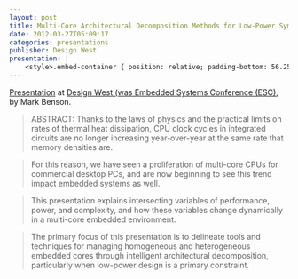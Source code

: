 ```yaml
---
layout: post
title: Multi-Core Architectural Decomposition Methods for Low-Power Symmetric and Asymmetric Multi-Processing
date: 2012-03-27T05:09:17
categories: presentations 
publisher: Design West
presentation: |
    <style>.embed-container { position: relative; padding-bottom: 56.25%; height: 0; overflow: hidden; max-width: 100%; } .embed-container iframe, .embed-container object, .embed-container embed { position: absolute; top: 0; left: 0; width: 100%; height: 100%; }</style><div class='embed-container'><iframe src='//www.slideshare.net/slideshow/embed_code/key/bDYyS2qCVGKO9D' width='595' height='485' frameborder='0' marginwidth='0' marginheight='0' scrolling='no' style='border:1px solid #CCC; border-width:1px; margin-bottom:5px; max-width: 100%;' allowfullscreen> </iframe> <div style='margin-bottom:5px'> <strong> <a href='//www.slideshare.net/MarkBenson5/multicore-architectural-decomposition-methods-for-lowpower-symmetric-and-asymmetric-multiprocessing' title='Multi-Core Architectural Decomposition Methods for Low-Power Symmetric and Asymmetric Multi-Processing' target='_blank'>Multi-Core Architectural Decomposition Methods for Low-Power Symmetric and Asymmetric Multi-Processing</a> </strong> de <strong><a target='_blank' href='//www.slideshare.net/MarkBenson5'>Mark Benson</a></strong> </div></div>
---
```


[Presentation](http://www.logicpd.com/news/press-releases/logic-pds-director-of-software-strategy-to-speak-at-design-west/) at [Design West (was Embedded Systems Conference (ESC)](http://www.ubmdesign.com/), by Mark Benson. 

> ABSTRACT: Thanks to the laws of physics and the practical limits on rates of thermal heat dissipation, CPU clock cycles in integrated circuits are no longer increasing year-over-year at the same rate that memory densities are. 

> For this reason, we have seen a proliferation of multi-core CPUs for commercial desktop PCs, and are now beginning to see this trend impact embedded systems as well. 

> This presentation explains intersecting variables of performance, power, and complexity, and how these variables change dynamically in a multi-core embedded environment.  

> The primary focus of this presentation is to delineate tools and techniques for managing homogeneous and heterogeneous embedded cores through intelligent architectural decomposition, particularly when low-power design is a primary constraint.

